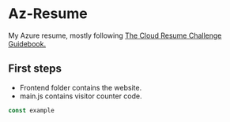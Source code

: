 # Az-Resume
My Azure resume, mostly following [The Cloud Resume Challenge Guidebook.](https://cloudresumechallenge.dev)


## First steps

- Frontend folder contains the website.
- main.js contains visitor counter code.

```js
const example
```